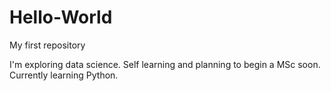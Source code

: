 # Hello-World
My first repository

I'm exploring data science.
Self learning and planning to begin a MSc soon.
Currently learning Python.
